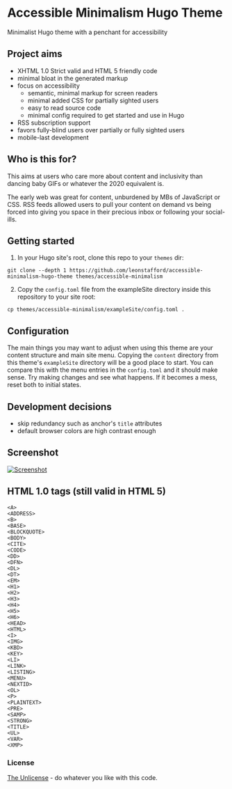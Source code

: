 # Accessible Minimalism Hugo Theme

Minimalist Hugo theme with a penchant for accessibility 

## Project aims

 - XHTML 1.0 Strict valid and HTML 5 friendly code
 - minimal bloat in the generated markup
 - focus on accessibility
   - semantic, minimal markup for screen readers
   - minimal added CSS for partially sighted users
   - easy to read source code
   - minimal config required to get started and use in Hugo
 - RSS subscription support
 - favors fully-blind users over partially or fully sighted users
 - mobile-last development 

## Who is this for?

This aims at users who care more about content and inclusivity than dancing baby
 GIFs or whatever the 2020 equivalent is.

The early web was great for content, unburdened by MBs of JavaScript or CSS.
 RSS feeds allowed users to pull your content on demand vs being forced into
 giving you space in their precious inbox or following your social-ills.

## Getting started

1. In your Hugo site's root, clone this repo to your `themes` dir:

`git clone --depth 1 https://github.com/leonstafford/accessible-minimalism-hugo-theme themes/accessible-minimalism`

2. Copy the `config.toml` file from the exampleSite directory inside this repository to your site root:

`cp themes/accessible-minimalism/exampleSite/config.toml .`

## Configuration

The main things you may want to adjust when using this theme are your content
 structure and main site menu. Copying the `content` directory from this theme's
 `exampleSite` directory will be a good place to start. You can compare this
 with the menu entries in the `config.toml` and it should make sense. Try making
 changes and see what happens. If it becomes a mess, reset both to initial 
 states.

## Development decisions

 - skip redundancy such as anchor's `title` attributes
 - default browser colors are high contrast enough

## Screenshot

[![Screenshot](/imagesescreenshot.png)](/images/screenshot.png)

## HTML 1.0 tags (still valid in HTML 5)

```
<A>
<ADDRESS>
<B>
<BASE>
<BLOCKQUOTE>
<BODY>
<CITE>
<CODE>
<DD>
<DFN>
<DL>
<DT>
<EM>
<H1>
<H2>
<H3>
<H4>
<H5>
<H6>
<HEAD>
<HTML>
<I>
<IMG>
<KBD>
<KEY>
<LI>
<LINK>
<LISTING>
<MENU>
<NEXTID>
<OL>
<P>
<PLAINTEXT>
<PRE>
<SAMP>
<STRONG>
<TITLE>
<UL>
<VAR>
<XMP>
```

### License

[The Unlicense](https://unlicense.org) - do whatever you like with this code.

